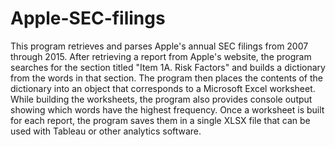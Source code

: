 # Apple-SEC-filings
This program retrieves and parses Apple's annual SEC filings from 2007 
through 2015. After retrieving a report from Apple's website, the program 
searches for the section titled "Item 1A. Risk Factors" and builds a 
dictionary from the words in that section. The program then places 
the contents of the dictionary into an object that corresponds to 
a Microsoft Excel worksheet. While building the worksheets, the program also
provides console output showing which words have the highest frequency.
Once a worksheet is built for each report, the program saves them in a single
XLSX file that can be used with Tableau or other analytics software.
